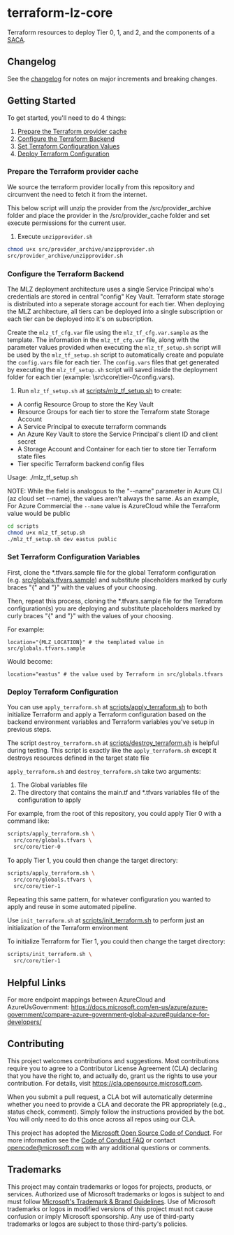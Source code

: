 # terraform-lz-core

Terraform resources to deploy Tier 0, 1, and 2, and the components of a [SACA](https://docs.microsoft.com/en-us/azure/azure-government/compliance/secure-azure-computing-architecture).

## Changelog

See the [changelog](./CHANGELOG.md) for notes on major increments and breaking changes.

## Getting Started

To get started, you'll need to do 4 things:

1. [Prepare the Terraform provider cache](#Prepare-the-Terraform-provider-cache)
2. [Configure the Terraform Backend](#Configure-the-Terraform-Backend)
3. [Set Terraform Configuration Values](#Set-Terraform-Configuration-Values)
4. [Deploy Terraform Configuration](#Deploy-Terraform-Configuration)

### Prepare the Terraform provider cache

We source the terraform provider locally from this repository and circumvent the need to fetch it from the internet.

This below script will unzip the provider from the /src/provider_archive folder and place the provider in the /src/provider_cache folder and set execute permissions for the current user.

1. Execute `unzipprovider.sh`

```bash
chmod u+x src/provider_archive/unzipprovider.sh
src/provider_archive/unzipprovider.sh
```

### Configure the Terraform Backend

The MLZ deployment architecture uses a single Service Principal who's credentials are stored in central "config" Key Vault. Terraform state storage is distributed into a seperate storage account for each tier. When deploying the MLZ architecture, all tiers can be deployed into a single subscription or each tier can be deployed into it's on subscription. 

Create the `mlz_tf_cfg.var` file using the `mlz_tf_cfg.var.sample` as the template. The information in the `mlz_tf_cfg.var` file, along with the parameter values provided when executing the `mlz_tf_setup.sh` script will be used by the `mlz_tf_setup.sh` script to automatically create and populate the `config.vars` file for each tier. The `config.vars` files that get generated by executing the `mlz_tf_setup.sh` script will saved inside the deployment folder for each tier (example: \src\core\tier-0\config.vars).

1. Run `mlz_tf_setup.sh` at [scripts/mlz_tf_setup.sh](scripts/mlz_tf_setup.sh) to create:

- A config Resource Group to store the Key Vault
- Resource Groups for each tier to store the Terraform state Storage Account
- A Service Principal to execute terraform commands
- An Azure Key Vault to store the Service Principal's client ID and client secret
- A Storage Account and Container for each tier to store tier Terraform state files
- Tier specific Terraform backend config files

Usage: ./mlz_tf_setup.sh <enclave name> <location> <terraform environment>

NOTE: While the field <terraform environment> is analogous to the "--name" parameter in Azure CLI (az cloud set --name), the values aren't always the same. As an example, For Azure Commercial the `--name` value is AzureCloud while the Terraform value would be public

```bash
cd scripts
chmod u+x mlz_tf_setup.sh
./mlz_tf_setup.sh dev eastus public
```

### Set Terraform Configuration Variables

First, clone the *.tfvars.sample file for the global Terraform configuration (e.g. [src/globals.tfvars.sample](src/globals.tfvars.sample)) and substitute placeholders marked by curly braces "{" and "}" with the values of your choosing.

Then, repeat this process, cloning the *.tfvars.sample file for the Terraform configuration(s) you are deploying and substitute placeholders marked by curly braces "{" and "}" with the values of your choosing.

For example:

```plaintext
location="{MLZ_LOCATION}" # the templated value in src/globals.tfvars.sample
```

Would become:

```plaintext
location="eastus" # the value used by Terraform in src/globals.tfvars
```

### Deploy Terraform Configuration

You can use `apply_terraform.sh` at [scripts/apply_terraform.sh](scripts/apply_terraform.sh) to both initialize Terraform and apply a Terraform configuration based on the backend environment variables and Terraform variables you've setup in previous steps.

The script `destroy_terraform.sh` at [scripts/destroy_terraform.sh](scripts/destroy_terraform.sh) is helpful during testing. This script is exactly like the
`apply_terraform.sh` except it destroys resources defined in the target state file

`apply_terraform.sh` and `destroy_terraform.sh` take two arguments:

  1. The Global variables file
  2. The directory that contains the main.tf and *.tfvars variables file of the configuration to apply

For example, from the root of this repository, you could apply Tier 0 with a command like:

```bash
scripts/apply_terraform.sh \
  src/core/globals.tfvars \
  src/core/tier-0
```

To apply Tier 1, you could then change the target directory:

```bash
scripts/apply_terraform.sh \
  src/core/globals.tfvars \
  src/core/tier-1
```

Repeating this same pattern, for whatever configuration you wanted to apply and reuse in some automated pipeline.

Use `init_terraform.sh` at [scripts/init_terraform.sh](scripts/init_terraform.sh) to perform just an initialization of the Terraform environment

To initialize Terraform for Tier 1, you could then change the target directory:

```bash
scripts/init_terraform.sh \
  src/core/tier-1
```

## Helpful Links

For more endpoint mappings between AzureCloud and AzureUsGovernment: <https://docs.microsoft.com/en-us/azure/azure-government/compare-azure-government-global-azure#guidance-for-developers/>

## Contributing

This project welcomes contributions and suggestions.  Most contributions require you to agree to a
Contributor License Agreement (CLA) declaring that you have the right to, and actually do, grant us
the rights to use your contribution. For details, visit https://cla.opensource.microsoft.com.

When you submit a pull request, a CLA bot will automatically determine whether you need to provide
a CLA and decorate the PR appropriately (e.g., status check, comment). Simply follow the instructions
provided by the bot. You will only need to do this once across all repos using our CLA.

This project has adopted the [Microsoft Open Source Code of Conduct](https://opensource.microsoft.com/codeofconduct/).
For more information see the [Code of Conduct FAQ](https://opensource.microsoft.com/codeofconduct/faq/) or
contact [opencode@microsoft.com](mailto:opencode@microsoft.com) with any additional questions or comments.

## Trademarks

This project may contain trademarks or logos for projects, products, or services. Authorized use of Microsoft 
trademarks or logos is subject to and must follow 
[Microsoft's Trademark & Brand Guidelines](https://www.microsoft.com/en-us/legal/intellectualproperty/trademarks/usage/general).
Use of Microsoft trademarks or logos in modified versions of this project must not cause confusion or imply Microsoft sponsorship.
Any use of third-party trademarks or logos are subject to those third-party's policies.
